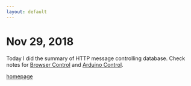 ```yaml
---
layout: default
---
```


# Nov 29, 2018

Today I did the summary of HTTP message controlling database. Check notes for [Browser Control](/notes/browser_get_and_post) and [Arduino Control](/notes/arduino_get_and_post).

[homepage](/)
